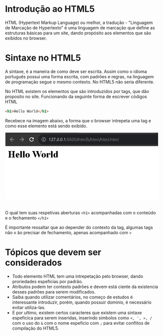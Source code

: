 # Introdução ao HTML5

HTML (Hypertext Markup Language) ou melhor, a tradução - "Linguagem de Marcação de Hypertexto" é uma linguagem de marcação que define as estruturas básicas para um site, dando propósito aos elementos que são exibidos no browser.

# Sintaxe no HTML5

A sintaxe, é a maneira de como deve ser escrita. Assim como o idioma português possui uma forma escrita, com padrões e regras, na linguagem de programação segue o mesmo contexto. No HTML5 não seria diferente.

No HTML existem os elementos que são introduzidos por tags, que dão proposito no site. Funcionando da seguinte forma de escrever códigos HTML

```HTML
<h1>Hello World</h1>
```

Recebece na imagem abaixo, a forma que o browser intrepeta uma tag e como esse elemento está sendo exibido. 

<div align="center">
  <img  src="./Screenshot_1.png">
</div>

<br>

O qual tem suas respetivas aberturas `<h1>` acompanhadas com o conteúdo e o fechamento `</h1>`

É importante ressaltar que ao depender do contexto da tag, algumas tags não v ão precisar de fechamento, apenas acompanhado com `>`

# Tópicos que devem ser considerados
- Todo elemento HTML tem uma intrepetação pelo browser, dando proriedades espeficias por padrão.
- Atributos podem ter contexto padrões e devem está ciente da existencia desses padrões para serem modificados.
- Saiba quando utilizar comentários, no começo de estudos é interessante introduzir, porém, quando possuir dominio, é necessário evitar utiliza-las.
- E por ultimo, existem certos caracteres que existem  uma sintaxe espeficica para serem inseridas, inserindo simbolos como `<, ', >, /` com o uso do `&` com o nome espeficio com `;` para evitar conflitos de compilação do HTML5.
